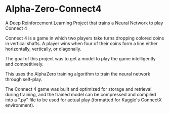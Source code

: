 # Alpha-Zero-Connect4
A Deep Reinforcement Learning Project that trains a Neural Network to play Connect 4 

Connect 4 is a game in which two players take turns dropping colored coins in vertical shafts. 
A player wins when four of their coins form a line either horizontally, vertically, or diagonally.

The goal of this project was to get a model to play the game intelligently and competitively.

This uses the AlphaZero training algorithm to train the neural network through self-play. 

The Connect 4 game was built and optimized for storage and retrieval during training, and
the trained model can be compressed and compiled into a ".py" file to be used for actual play (formatted for Kaggle's ConnectX environment).


